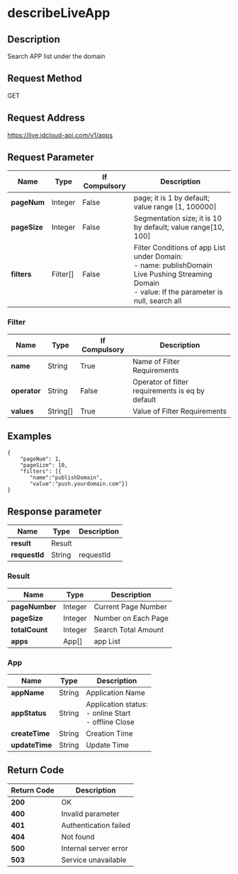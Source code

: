 # describeLiveApp


## Description
Search APP list under the domain

## Request Method
GET

## Request Address
https://live.jdcloud-api.com/v1/apps


## Request Parameter
|Name|Type|If Compulsory|Description|
|---|---|---|---|
|**pageNum**|Integer|False|page; it is 1 by default; value range [1, 100000]|
|**pageSize**|Integer|False|Segmentation size; it is 10 by default; value range[10, 100]|
|**filters**|Filter[]|False|Filter Conditions of app List under Domain:<br>  - name:   publishDomain Live Pushing Streaming Domain<br>  - value:  If the parameter is null, search all<br>|

### Filter
|Name|Type|If Compulsory|Description|
|---|---|---|---|
|**name**|String|True|Name of Filter Requirements|
|**operator**|String|False|Operator of filter requirements is eq by default|
|**values**|String[]|True|Value of Filter Requirements|

## Examples
    {
        "pageNum": 1,
        "pageSize": 10,
        "filters": [{
           "name":"publishDomain",
           "value":"push.yourdomain.com"}]
    }

## Response parameter
|Name|Type|Description|
|---|---|---|
|**result**|Result| |
|**requestId**|String|requestId|

### Result
|Name|Type|Description|
|---|---|---|
|**pageNumber**|Integer|Current Page Number|
|**pageSize**|Integer|Number on Each Page|
|**totalCount**|Integer|Search Total Amount|
|**apps**|App[]|app List|
### App
|Name|Type|Description|
|---|---|---|
|**appName**|String|Application Name|
|**appStatus**|String|Application status: <br > - online    Start<br > - offline   Close <br>|
|**createTime**|String|Creation Time|
|**updateTime**|String|Update Time|

## Return Code
|Return Code|Description|
|---|---|
|**200**|OK|
|**400**|Invalid parameter|
|**401**|Authentication failed|
|**404**|Not found|
|**500**|Internal server error|
|**503**|Service unavailable|
